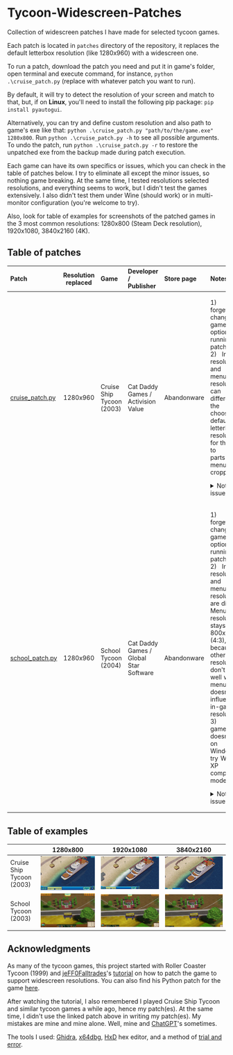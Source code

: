 # Tycoon-Widescreen-Patches

Collection of widescreen patches I have made for selected tycoon games. 

Each patch is located in `patches` directory of the repository, it replaces the default letterbox resolution (like 1280x960) with a widescreen one.

To run a patch, download the patch you need and put it in game's folder, open terminal and execute command, for instance, `python .\cruise_patch.py` (replace with whatever patch you want to run). 

By default, it will try to detect the resolution of your screen and match to that, but, if on **Linux**, you'll need to install the following pip package: `pip install pyautogui`.

Alternatively, you can try and define custom resolution and also path to game's exe like that: `python .\cruise_patch.py "path/to/the/game.exe" 1280x800`. Run `python .\cruise_patch.py -h` to see all possible arguments. To undo the patch, run `python .\cruise_patch.py -r` to restore the unpatched exe from the backup made during patch execution. 

Each game can have its own specifics or issues, which you can check in the table of patches below. I try to eliminate all except the minor issues, so nothing game breaking. At the same time, I tested resolutions selected resolutions, and everything seems to work, but I didn't test the games extensively. I also didn't test them under Wine (should work) or in multi-monitor configuration (you're welcome to try).

Also, look for table of examples for screenshots of the patched games in the 3 most common resolutions: 1280x800 (Steam Deck resolution), 1920x1080, 3840x2160 (4K).

## Table of patches

| Patch                                      | Resolution replaced | Game                      | Developer / <br/>Publisher                  | Store page  | Notes                                                                                                                                                                                                                                                                                                                                                                                                                                                                                                                                                                                                                                                                                                                                                                                                                                                                                                                                                                                                                                                                                                                                                                                                          |
|:-------------------------------------------|:-------------------:|:--------------------------|:--------------------------------------------|:------------|:---------------------------------------------------------------------------------------------------------------------------------------------------------------------------------------------------------------------------------------------------------------------------------------------------------------------------------------------------------------------------------------------------------------------------------------------------------------------------------------------------------------------------------------------------------------------------------------------------------------------------------------------------------------------------------------------------------------------------------------------------------------------------------------------------------------------------------------------------------------------------------------------------------------------------------------------------------------------------------------------------------------------------------------------------------------------------------------------------------------------------------------------------------------------------------------------------------------|
| [cruise_patch.py](patches/cruise_patch.py) |      1280x960       | Cruise Ship Tycoon (2003) | Cat Daddy Games / <br/>Activision Value     | Abandonware | <p style='text-align: justify;'>1) Don't forget to change game options after running the patch.<br/>2) In-game resolution and main menu resolution can be different, so the patch chooses by default a letterbox resolution for the menu to avoid parts of the menu being cropped.<br/><details><summary>Noticed issues:</summary>• When the player opens a map window, there is a black background around it. Unlike in native resolutions, it may not cover all the screen.<br/>• 4K is unstable, possibly due to the engine limitations. Might get a few tries before the game launches in 4K.</details></p>                                                                                                                                                                                                                                                                                                                                                                                                                                                                                                                                                                                                    |
| [school_patch.py](patches/school_patch.py) |      1280x960       | School Tycoon (2004)      | Cat Daddy Games / <br/>Global Star Software | Abandonware | <p style='text-align: justify;'>1) Don't forget to change game options after running the patch.<br/>2) In-game resolution and main menu resolution are different. Menu resolution stays at 800x600 (4:3), because other resolutions don't work well with the menu. This doesn't influence in-game resolution.<br/>3) If the game doesn't run on Windows, try Windows XP compatibility mode.<br/><details><summary>Noticed issues:</summary>• In a classroom view, there is a frame with a camera icon in the bottom left corner. The frame is removed in patched resolution, because it is fixed and can't be stretched to the whole screen. The camera icon is still there, but is hidden unless the mouse hovers around it.<br/>• Save game window is also fixed in its position, so either it is a bit cropped or it doesn't cover all the screen. This doesn't influence the function of the window, all the buttons still work.<br/>• When a history window is opened with a history button press or H key, the button, if it is found to the left from the window, is not highlighted when pressed again to close the window. This doesn't influence the function of the button, it still works.</details></p> |

## Table of examples

|                           |                              1280x800                              |                              1920x1080                               |                              3840x2160                               |
|:--------------------------|:------------------------------------------------------------------:|:--------------------------------------------------------------------:|:--------------------------------------------------------------------:|
| Cruise Ship Tycoon (2003) | ![Cruise Ship Tycoon, 1280x800](images/cruise/cruise_1280x800.jpg) | ![Cruise Ship Tycoon, 1920x1080](images/cruise/cruise_1920x1080.jpg) | ![Cruise Ship Tycoon, 3840x2160](images/cruise/cruise_3840x2160.jpg) |
| School Tycoon (2003)      |   ![School Tycoon, 1280x800](images/school/school_1280x800.jpg)    |   ![School Tycoon, 1920x1080](images/school/school_1920x1080.jpg)    |   ![School Tycoon, 3840x2160](images/school/school_3840x2160.jpg)    |

## Acknowledgments

As many of the tycoon games, this project started with Roller Coaster Tycoon (1999) and [jeFF0Falltrades](https://github.com/jeFF0Falltrades)'s [tutorial](https://youtu.be/cwBoUuy4nGc) on how to patch the game to support widescreen resolutions. You can also find his Python patch for the game [here](https://github.com/jeFF0Falltrades/Tutorials/tree/master/rct_full_res).

After watching the tutorial, I also remembered I played Cruise Ship Tycoon and similar tycoon games a while ago, hence my patch(es). At the same time, I didn't use the linked patch above in writing my patch(es). My mistakes are mine and mine alone. Well, mine and [ChatGPT](https://openai.com/blog/chatgpt)'s sometimes.

The tools I used: [Ghidra](https://github.com/NationalSecurityAgency/ghidra), [x64dbg](https://x64dbg.com/), [HxD](https://mh-nexus.de/en/hxd/) hex editor, and a method of [trial and error](https://en.wikipedia.org/wiki/Trial_and_error).

